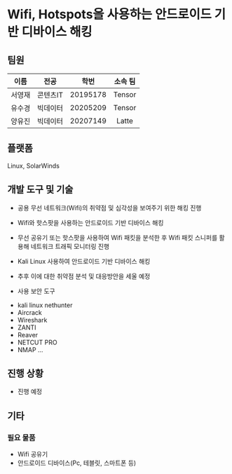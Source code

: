 # Wifi, Hotspots을 사용하는 안드로이드 기반 디바이스 해킹

## 팀원
|이름|전공|학번|소속 팀|
|:--:|:--:|:--:|:--:|
|서영재|콘텐츠IT|20195178|Tensor|
|유수경|빅데이터|20205209|Tensor|
|양유진|빅데이터|20207149|Latte|

## 플랫폼
Linux, SolarWinds

## 개발 도구 및 기술 
- 공용 무선 네트워크(Wifi)의 취약점 및 심각성을 보여주기 위한 해킹 진행
- Wifi와 핫스팟을 사용하는 안드로이드 기반 디바이스 해킹
- 무선 공유기 또는 핫스팟을 사용하여 Wifi 패킷을 분석한 후 Wifi 패킷 스니퍼를 활용해 네트워크 트래픽 모니터링 진행
- Kali Linux 사용하여 안드로이드 기반 디바이스 해킹

- 추후 이에 대한 취약점 분석 및 대응방안을 세울 예정
- 사용 보안 도구
* kali linux nethunter
* Aircrack
* Wireshark
* ZANTI
* Reaver
* NETCUT PRO
* NMAP
...


## 진행 상황
- 진행 예정

## 기타
### 필요 물품
- Wifi 공유기
- 안드로이드 디바이스(Pc, 테블릿, 스마트폰 등) 


